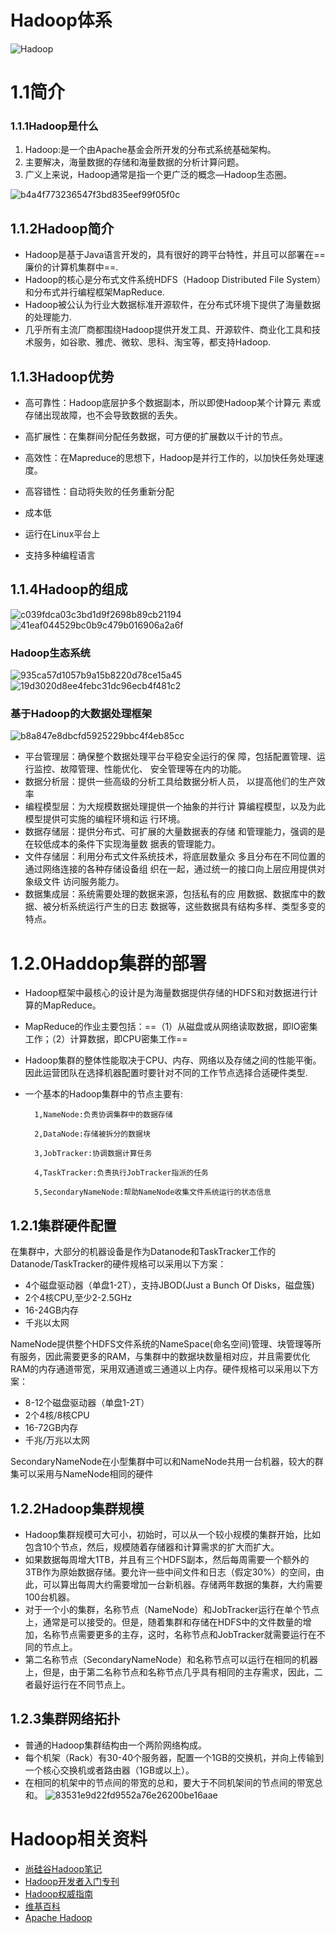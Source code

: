 # Hadoop体系
![Hadoop](https://github.com/HDZ12/Big-Data-System/assets/99587726/73ee3637-bc97-4b5a-b231-2213a1dc4d11)
# 1.1简介

### 1.1.1Hadoop是什么

1. Hadoop:是一个由Apache基金会所开发的分布式系统基础架构。
2. 主要解决，海量数据的存储和海量数据的分析计算问题。
3. 广义上来说，Hadoop通常是指一个更广泛的概念—Hadoop生态圈。

![b4a4f773236547f3bd835eef99f05f0c](https://github.com/HDZ12/Big-Data-System/assets/99587726/5af5107f-0328-4923-bd2c-737d21de284f)


## 1.1.2Hadoop简介

- Hadoop是基于Java语言开发的，具有很好的跨平台特性，并且可以部署在==廉价的计算机集群中==.
- Hadoop的核心是分布式文件系统HDFS（Hadoop Distributed File System）和分布式并行编程框架MapReduce.
- Hadoop被公认为行业大数据标准开源软件，在分布式环境下提供了海量数据的处理能力.
- 几乎所有主流厂商都围绕Hadoop提供开发工具、开源软件、商业化工具和技术服务，如谷歌、雅虎、微软、思科、淘宝等，都支持Hadoop.

## 1.1.3Hadoop优势

- 高可靠性：Hadoop底层护多个数据副本，所以即使Hadoop某个计算元
素或存储出现故障，也不会导致数据的丢失。

- 高扩展性：在集群间分配任务数据，可方便的扩展数以千计的节点。
- 高效性：在Mapreduce的思想下，Hadoop是并行工作的，以加快任务处理速度。
- 高容错性：自动将失败的任务重新分配
- 成本低
- 运行在Linux平台上
- 支持多种编程语言

## 1.1.4Hadoop的组成
![c039fdca03c3bd1d9f2698b89cb21194](https://github.com/HDZ12/Big-Data-System/assets/99587726/1ba2f5f9-dcfa-4ded-aeeb-d6ebd73e2b0f)\
![41eaf044529bc0b9c479b016906a2a6f](https://github.com/HDZ12/Big-Data-System/assets/99587726/8dbc67ef-1fd6-4365-8c2d-9e793425893e)
### Hadoop生态系统
![935ca57d1057b9a15b8220d78ce15a45](https://github.com/HDZ12/Big-Data-System/assets/99587726/c1bdccb7-3228-4661-87b0-4ab1c3ba1cd8)
![19d3020d8ee4febc31dc96ecb4f481c2](https://github.com/HDZ12/Big-Data-System/assets/99587726/0c57ad4d-9f27-4d4e-80fa-afcb89ce8369)
### 基于Hadoop的大数据处理框架
![b8a847e8dbcfd5925229bbc4f4eb85cc](https://github.com/HDZ12/Big-Data-System/assets/99587726/e4557fe4-4941-48b9-8c8d-9912eb516330)
- 平台管理层：确保整个数据处理平台平稳安全运行的保
障，包括配置管理、运行监控、故障管理、性能优化、
安全管理等在内的功能。
- 数据分析层：提供一些高级的分析工具给数据分析人员，
以提高他们的生产效率
- 编程模型层：为大规模数据处理提供一个抽象的并行计
算编程模型，以及为此模型提供可实施的编程环境和运
行环境。
- 数据存储层：提供分布式、可扩展的大量数据表的存储
和管理能力，强调的是在较低成本的条件下实现海量数
据表的管理能力。
- 文件存储层：利用分布式文件系统技术，将底层数量众
多且分布在不同位置的通过网络连接的各种存储设备组
织在一起，通过统一的接口向上层应用提供对象级文件
访问服务能力。
- 数据集成层：系统需要处理的数据来源，包括私有的应
用数据、数据库中的数据、被分析系统运行产生的日志
数据等，这些数据具有结构多样、类型多变的特点。

# 1.2.0Haddop集群的部署

- Hadoop框架中最核心的设计是为海量数据提供存储的HDFS和对数据进行计算的MapReduce。
- MapReduce的作业主要包括：==（1）从磁盘或从网络读取数据，即IO密集工作；（2）计算数据，即CPU密集工作==
- Hadoop集群的整体性能取决于CPU、内存、网络以及存储之间的性能平衡。因此运营团队在选择机器配置时要针对不同的工作节点选择合适硬件类型.
- 一个基本的Hadoop集群中的节点主要有:
  
        1,NameNode:负责协调集群中的数据存储
  
        2,DataNode:存储被拆分的数据块
  
        3,JobTracker:协调数据计算任务
  
        4,TaskTracker:负责执行JobTracker指派的任务
  
        5,SecondaryNameNode:帮助NameNode收集文件系统运行的状态信息

## 1.2.1集群硬件配置

在集群中，大部分的机器设备是作为Datanode和TaskTracker工作的Datanode/TaskTracker的硬件规格可以采用以下方案：

- 4个磁盘驱动器（单盘1-2T），支持JBOD(Just a Bunch Of Disks，磁盘簇)
- 2个4核CPU,至少2-2.5GHz
- 16-24GB内存
- 千兆以太网

NameNode提供整个HDFS文件系统的NameSpace(命名空间)管理、块管理等所有服务，因此需要更多的RAM，与集群中的数据块数量相对应，并且需要优化RAM的内存通道带宽，采用双通道或三通道以上内存。硬件规格可以采用以下方案：

- 8-12个磁盘驱动器（单盘1-2T）
- 2个4核/8核CPU
- 16-72GB内存
- 千兆/万兆以太网

SecondaryNameNode在小型集群中可以和NameNode共用一台机器，较大的群集可以采用与NameNode相同的硬件

## 1.2.2Hadoop集群规模

- Hadoop集群规模可大可小，初始时，可以从一个较小规模的集群开始，比如包含10个节点，然后，规模随着存储器和计算需求的扩大而扩大。
- 如果数据每周增大1TB，并且有三个HDFS副本，然后每周需要一个额外的3TB作为原始数据存储。要允许一些中间文件和日志（假定30%）的空间，由此，可以算出每周大约需要增加一台新机器。存储两年数据的集群，大约需要100台机器。
- 对于一个小的集群，名称节点（NameNode）和JobTracker运行在单个节点上，通常是可以接受的。但是，随着集群和存储在HDFS中的文件数量的增加，名称节点需要更多的主存，这时，名称节点和JobTracker就需要运行在不同的节点上。
- 第二名称节点（SecondaryNameNode）和名称节点可以运行在相同的机器上，但是，由于第二名称节点和名称节点几乎具有相同的主存需求，因此，二者最好运行在不同节点上。

## 1.2.3集群网络拓扑

- 普通的Hadoop集群结构由一个两阶网络构成。
- 每个机架（Rack）有30-40个服务器，配置一个1GB的交换机，并向上传输到一个核心交换机或者路由器（1GB或以上）。
- 在相同的机架中的节点间的带宽的总和，要大于不同机架间的节点间的带宽总和。
![83531e9d22fd9552a76e26200be16aae](https://github.com/HDZ12/Big-Data-System/assets/99587726/61af3658-1ad6-41f0-bf4a-7a80d80a4896)
# Hadoop相关资料
- [尚硅谷Hadoop笔记](https://github.com/HDZ12/Big-Data-System/blob/main/Hadoop/book/02_%E5%B0%9A%E7%A1%85%E8%B0%B7%E5%A4%A7%E6%95%B0%E6%8D%AE%E6%8A%80%E6%9C%AF%E4%B9%8BHadoop%EF%BC%88%E5%85%A5%E9%97%A8%EF%BC%89V3.3_20231029185952.pdf)
- [Hadoop开发者入门专刊](https://github.com/HDZ12/Big-Data-System/blob/main/Hadoop/book/Hadoop%E5%BC%80%E5%8F%91%E8%80%85%E5%85%A5%E9%97%A8%E4%B8%93%E5%88%8A.pdf)
- [Hadoop权威指南](https://github.com/HDZ12/Big-Data-System/blob/main/Hadoop/book/Hadoop%E6%9D%83%E5%A8%81%E6%8C%87%E5%8D%97(%E7%AC%AC2%E7%89%88).pdf)
- [维基百科](https://en.wikipedia.org/wiki/Apache_Hadoop)
- [Apache Hadoop](https://hadoop.apache.org/)

